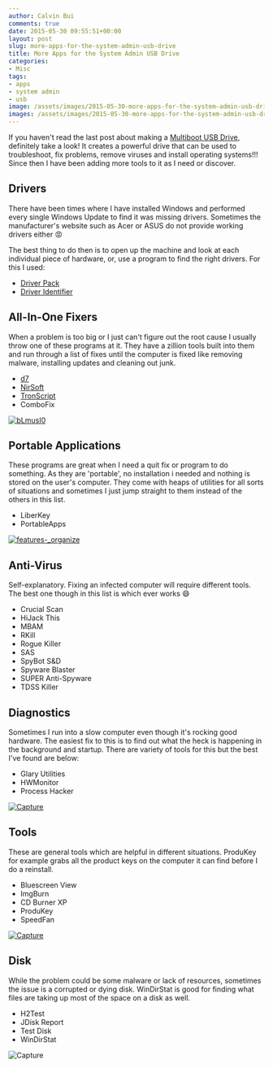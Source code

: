 ```yaml
---
author: Calvin Bui
comments: true
date: 2015-05-30 09:55:51+00:00
layout: post
slug: more-apps-for-the-system-admin-usb-drive
title: More Apps for the System Admin USB Drive
categories:
- Misc
tags:
- apps
- system admin
- usb
image: /assets/images/2015-05-30-more-apps-for-the-system-admin-usb-drive/featured-image.jpg 
images: /assets/images/2015-05-30-more-apps-for-the-system-admin-usb-drive/
---
```


If you haven't read the last post about making a [Multiboot USB Drive](https://calvin.me/make-a-multiboot-usb-drive/), definitely take a look! It creates a powerful drive that can be used to troubleshoot, fix problems, remove viruses and install operating systems!!! Since then I have been adding more tools to it as I need or discover.

<!-- more -->

## Drivers

There have been times where I have installed Windows and performed every single Windows Update to find it was missing drivers. Sometimes the manufacturer's website such as Acer or ASUS do not provide working drivers either :rage:

The best thing to do then is to open up the machine and look at each individual piece of hardware, or, use a program to find the right drivers. For this I used:

* [Driver Pack](http://drp.su/)
* [Driver Identifier](http://www.driveridentifier.com/)

## All-In-One Fixers

When a problem is too big or I just can't figure out the root cause I usually throw one of these programs at it. They have a zillion tools built into them and run through a list of fixes until the computer is fixed like removing malware, installing updates and cleaning out junk.

* [d7](https://www.foolishit.com/d7/)
* [NirSoft](http://www.nirsoft.net/)
* [TronScript](https://www.reddit.com/r/TronScript/)
* ComboFix

[![bLmusI0]({{page.images}}blmusi0.png)]({{page.images}}blmusi0.png)

## Portable Applications

These programs are great when I need a quit fix or program to do something. As they are 'portable', no installation i needed and nothing is stored on the user's computer. They come with heaps of utilities for all sorts of situations and sometimes I just jump straight to them instead of the others in this list.

* LiberKey
* PortableApps

[![_features_-_organize]({{page.images}}features_-_organize.png)]({{page.images}}features_-_organize.png)

## Anti-Virus

Self-explanatory. Fixing an infected computer will require different tools. The best one though in this list is which ever works :smile:

* Crucial Scan
* HiJack This
* MBAM
* RKill
* Rogue Killer
* SAS
* SpyBot S&D
* Spyware Blaster
* SUPER Anti-Spyware
* TDSS Killer

## Diagnostics

Sometimes I run into a slow computer even though it's rocking good hardware. The easiest fix to this is to find out what the heck is happening in the background and startup. There are variety of tools for this but the best I've found are below:

* Glary Utilities
* HWMonitor
* Process Hacker

[![Capture]({{page.images}}capture3.png)]({{page.images}}capture3.png)

## Tools

These are general tools which are helpful in different situations. ProduKey for example grabs all the product keys on the computer it can find before I do a reinstall.

* Bluescreen View
* ImgBurn
* CD Burner XP
* ProduKey
* SpeedFan

[![Capture]({{page.images}}capture2.png)]({{page.images}}capture2.png)

## Disk

While the problem could be some malware or lack of resources, sometimes the issue is a corrupted or dying disk. WinDirStat is good for finding what files are taking up most of the space on a disk as well.

* H2Test
* JDisk Report
* Test Disk
* WinDirStat

![Capture]({{page.images}}capture1.png)
